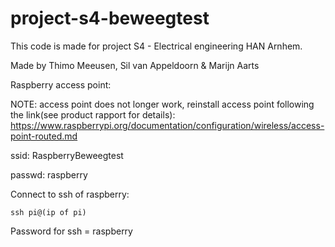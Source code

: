 # project-s4-beweegtest

This code is made for project S4 - Electrical engineering HAN Arnhem.

Made by Thimo Meeusen, Sil van Appeldoorn & Marijn Aarts

Raspberry access point:

NOTE: access point does not longer work, reinstall access point following the link(see product rapport for details):
https://www.raspberrypi.org/documentation/configuration/wireless/access-point-routed.md 

ssid: RaspberryBeweegtest

passwd: raspberry

Connect to ssh of raspberry:
```
ssh pi@(ip of pi)
```
Password for ssh  = raspberry 
